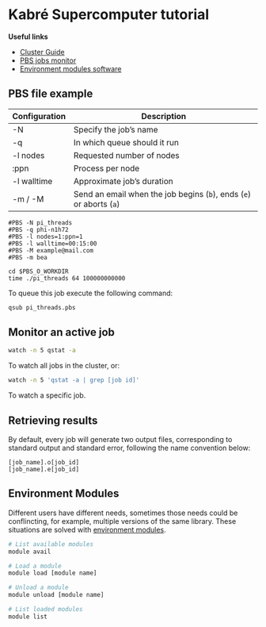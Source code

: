 # Kabré Supercomputer tutorial

**Useful links**

- [Cluster Guide](http://cluster.cenat.ac.cr/guia/)
- [PBS jobs monitor](http://cluster.cenat.ac.cr/torquitor/)
- [Environment modules software](http://modules.sourceforge.net/)

## PBS file example


| Configuration | Description                                                         |
| ------------- | ------------------------------------------------------------------- |
| -N            | Specify the job’s name                                             |
| -q            | In which queue should it run                                        |
| -l nodes      | Requested number of nodes                                           |
| :ppn          | Process per node                                                    |
| -l walltime   | Approximate job’s duration                                         |
| -m / -M       | Send an email when the job begins (`b`), ends (`e`) or aborts (`a`) |

```pbs
#PBS -N pi_threads
#PBS -q phi-n1h72
#PBS -l nodes=1:ppn=1
#PBS -l walltime=00:15:00
#PBS -M example@mail.com
#PBS -m bea

cd $PBS_O_WORKDIR
time ./pi_threads 64 100000000000
```
To queue this job execute the following command:

```sh
qsub pi_threads.pbs
```

## Monitor an active job
```sh
watch -n 5 qstat -a
```
To watch all jobs in the cluster, or:
```sh
watch -n 5 'qstat -a | grep [job id]'
```
To watch a specific job.

## Retrieving results
By default, every job will generate two output files, corresponding to standard output and standard error, following the name convention below:

```
[job_name].o[job_id]
[job_name].e[job_id]
```

## Environment Modules

Different users have different needs, sometimes those needs could be conflincting, for example, multiple versions of the same library. These situations are solved with [environment modules](http://modules.sourceforge.net/).

```sh
# List available modules
module avail

# Load a module
module load [module name]

# Unload a module
module unload [module name]

# List loaded modules
module list
```